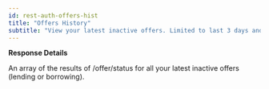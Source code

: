 ```yaml
---
id: rest-auth-offers-hist
title: "Offers History"
subtitle: "View your latest inactive offers. Limited to last 3 days and 1 request per minute."
---
```


**Response Details**

An array of the results of /offer/status for all your latest inactive offers (lending or borrowing).
